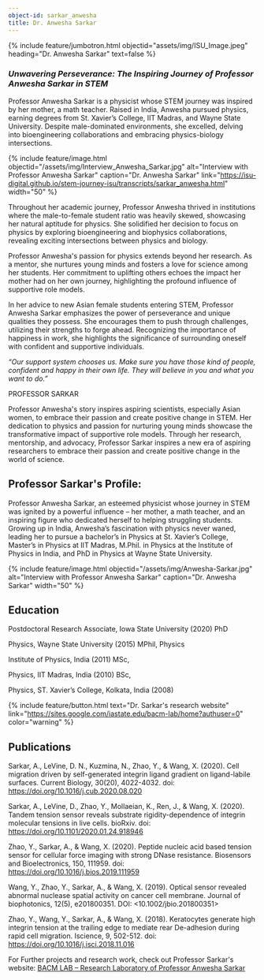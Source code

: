 ```yaml
---
object-id: sarkar_anwesha
title: Dr. Anwesha Sarkar
---
```


{% include feature/jumbotron.html objectid="assets/img/ISU_Image.jpeg" heading="Dr. Anwesha Sarkar" text=false %}

### ***Unwavering Perseverance: The Inspiring Journey of Professor Anwesha Sarkar in STEM***


Professor Anwesha Sarkar is a physicist whose STEM journey was inspired by her mother, a math teacher. Raised in India, Anwesha pursued physics, earning degrees from St. Xavier’s College, IIT Madras, and Wayne State University. Despite male-dominated environments, she excelled, delving into bioengineering collaborations and embracing physics-biology intersections.

{% include feature/image.html objectid="/assets/img/Interview_Anwesha_Sarkar.jpg" alt="Interview with Professor Anwesha Sarkar" caption="Dr. Anwesha Sarkar" link="https://isu-digital.github.io/stem-journey-isu/transcripts/sarkar_anwesha.html" width="50" %}

Throughout her academic journey, Professor Anwesha thrived in institutions where the male-to-female student ratio was heavily skewed, showcasing her natural aptitude for physics. She solidified her decision to focus on physics by exploring bioengineering and biophysics collaborations, revealing exciting intersections between physics and biology.

Professor Anwesha's passion for physics extends beyond her research. As a mentor, she nurtures young minds and fosters a love for science among her students. Her commitment to uplifting others echoes the impact her mother had on her own journey, highlighting the profound influence of supportive role models.

In her advice to new Asian female students entering STEM, Professor Anwesha Sarkar emphasizes the power of perseverance and unique qualities they possess. She encourages them to push through challenges, utilizing their strengths to forge ahead. Recognizing the importance of happiness in work, she highlights the significance of surrounding oneself with confident and supportive individuals.

*“Our support system chooses us. Make sure you have those kind of people, confident and happy in their own life. They will believe in you and what you want to do.”*

PROFESSOR SARKAR

Professor Anwesha's story inspires aspiring scientists, especially Asian women, to embrace their passion and create positive change in STEM. Her dedication to physics and passion for nurturing young minds showcase the transformative impact of supportive role models. Through her research, mentorship, and advocacy, Professor Sarkar inspires a new era of aspiring researchers to embrace their passion and create positive change in the world of science.

## Professor Sarkar's Profile:

Professor Anwesha Sarkar, an esteemed physicist whose journey in STEM was ignited by a powerful influence – her mother, a math teacher, and an inspiring figure who dedicated herself to helping struggling students. Growing up in India, Anwesha’s fascination with physics never waned, leading her to pursue a bachelor’s in Physics at St. Xavier’s College, Master’s in Physics at IIT Madras, M.Phil. in Physics at the Institute of Physics in India, and PhD in Physics at Wayne State University.

{% include feature/image.html objectid="/assets/img/Anwesha-Sarkar.jpg" alt="Interview with Professor Anwesha Sarkar" caption="Dr. Anwesha Sarkar" width="50" %}

## Education

Postdoctoral Research Associate, Iowa State University (2020) PhD

Physics, Wayne State University (2015) MPhil, Physics

Institute of Physics, India (2011) MSc,

Physics, IIT Madras, India (2010) BSc,

Physics, ST. Xavier’s College, Kolkata, India (2008) 

{% include feature/button.html text="Dr. Sarkar's research website" link="https://sites.google.com/iastate.edu/bacm-lab/home?authuser=0" color="warning" %}

## Publications

Sarkar, A., LeVine, D. N., Kuzmina, N., Zhao, Y., & Wang, X. (2020). Cell migration driven by self-generated integrin ligand gradient on ligand-labile surfaces. Current Biology, 30(20), 4022-4032. doi: <https://doi.org/10.1016/j.cub.2020.08.020>

Sarkar, A., LeVine, D., Zhao, Y., Mollaeian, K., Ren, J., & Wang, X. (2020). Tandem tension sensor reveals substrate rigidity-dependence of integrin molecular tensions in live cells. bioRxiv. doi: <https://doi.org/10.1101/2020.01.24.918946>

Zhao, Y., Sarkar, A., & Wang, X. (2020). Peptide nucleic acid based tension sensor for cellular force imaging with strong DNase resistance. Biosensors and Bioelectronics, 150, 111959. doi: <https://doi.org/10.1016/j.bios.2019.111959>

Wang, Y., Zhao, Y., Sarkar, A., & Wang, X. (2019). Optical sensor revealed abnormal nuclease spatial activity on cancer cell membrane. Journal of biophotonics, 12(5), e201800351. DOI: <10.1002/jbio.201800351>

Zhao, Y., Wang, Y., Sarkar, A., & Wang, X. (2018). Keratocytes generate high integrin tension at the trailing edge to mediate rear De-adhesion during rapid cell migration. Iscience, 9, 502-512. doi: <https://doi.org/10.1016/j.isci.2018.11.016>

For Further projects and research work, check out Professor Sarkar's website: [BACM LAB – Research Laboratory of Professor Anwesha Sarkar](https://sites.google.com/iastate.edu/bacm-lab/home?authuser=0)
